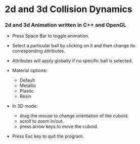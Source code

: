 # 2d and 3d Collision Dynamics

### 2d and 3d Animation written in C++ and OpenGL

- Press Space Bar to toggle animation.
- Select a particular ball by clicking on it and then change its corresponding attributes.
- Attributes will apply globally if no specific ball is selected.

- Material options:

   - Default
   - Metallic
   - Plastic
   - Resin

- In 3D mode:

   - drag the mouse to change orientation of the cuboid.
   - scroll to zoom in/out.
   - press arrow keys to move the cuboid.

- Press Esc key to quit the program.
